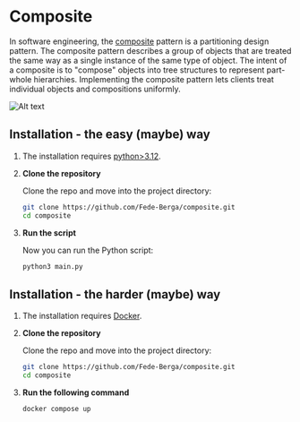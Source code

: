 # Composite

In software engineering, the [composite](https://refactoring.guru/design-patterns/composite) pattern is a partitioning design pattern. The composite pattern describes a group of objects that are treated the same way as a single instance of the same type of object. The intent of a composite is to "compose" objects into tree structures to represent part-whole hierarchies. Implementing the composite pattern lets clients treat individual objects and compositions uniformly.

![Alt text](https://images.techhive.com/images/idge/imported/article/jvw/2002/09/jw-0913-designpatternsf1-100157103-orig.jpg?auto=webp&quality=85,70 "General UML Diagram")

## Installation - the easy (maybe) way

1.  The installation requires [python>3.12](https://www.python.org/downloads/).

2.  **Clone the repository** 

    Clone the repo and move into the project directory:

    ```bash
    git clone https://github.com/Fede-Berga/composite.git
    cd composite
    ```

3. **Run the script**

    Now you can run the Python script:

    ```bash
    python3 main.py
    ```

## Installation - the harder (maybe) way

1. The installation requires [Docker](https://www.docker.com/).

2.  **Clone the repository** 

    Clone the repo and move into the project directory:

    ```bash
    git clone https://github.com/Fede-Berga/composite.git
    cd composite
    ```

3. **Run the following command**

    ```bash
    docker compose up 
    ```
